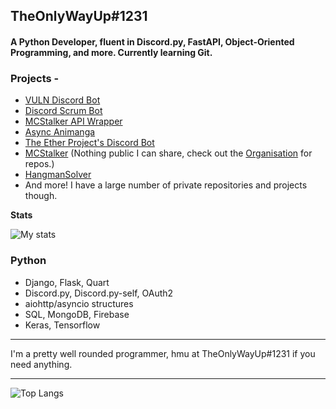 ## TheOnlyWayUp#1231
#### A Python Developer, fluent in Discord.py, FastAPI, Object-Oriented Programming, and more. Currently learning Git.

### Projects -
- [VULN Discord Bot](https://github.com/TheOnlyWayUp/VulnRemake)
- [Discord Scrum Bot](https://github.com/TheOnlyWayUp/ScrumBot)
- [MCStalker API Wrapper](https://github.com/TheOnlyWayUp/mcStalkerApiWrapper)
- [Async Animanga](https://github.com/TheOnlyWayUp/Async-Animanga)
- [The Ether Project's Discord Bot](https://github.com/TheOnlyWayUp/TheEtherBot)
- [MCStalker](https://mcstalker.com/ref/github) (Nothing public I can share, check out the [Organisation](https://github.com/MC-Stalker) for repos.)
- [HangmanSolver](https://pypi.org/project/HangmanSolver/)
- And more! I have a large number of private repositories and projects though.

**Stats**

![My stats](https://github-readme-stats.vercel.app/api?username=TheOnlyWayUp&count_private=true&custom_title=TheOnlyWayUp%20-%20Python%20Gang&title_color=e5e5e5&text_color=cdc9c9&bg_color=4c40c7&border_color=81a3ff&border_radius=25)

### Python

- Django, Flask, Quart
- Discord.py, Discord.py-self, OAuth2
- aiohttp/asyncio structures
- SQL, MongoDB, Firebase
- Keras, Tensorflow

-------

I'm a pretty well rounded programmer, hmu at TheOnlyWayUp#1231 if you need anything.

-------

![Top Langs](https://github-readme-stats.vercel.app/api/top-langs/?username=TheOnlyWayUp&layout=compact)

